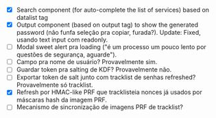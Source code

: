 - [x] Search component (for auto-complete the list of services) based on datalist tag
- [x] Output component (based on output tag) to show the generated password (não funfa seleção pra copiar, furada?). Update: Fixed, usando text input com readonly.
- [ ] Modal sweet alert pra loading ("é um processo um pouco lento por questões de segurança, aguarde").
- [ ] Campo pra nome de usuário? Provavelmente sim.
- [ ] Guardar token pra salting de KDF? Provavelmente não.
- [ ] Exportar token de salt junto com tracklist de senhas refreshed? Provavelmente só tracklist.
- [x] Refresh por HMAC-like PRF que tracklisteia nonces já usados por máscaras hash da imagem PRF.
- [ ] Mecanismo de sincronização de imagens PRF de tracklist?
